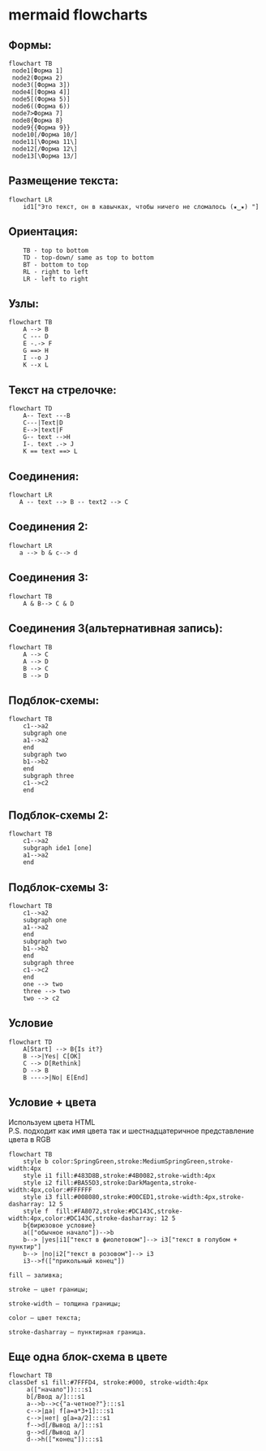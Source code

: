  # mermaid flowcharts 
 ## Формы:
  
 ```mermaid
flowchart TB
  node1[Форма 1]  
  node2(Форма 2)
  node3([Форма 3])
  node4[[Форма 4]]
  node5[(Форма 5)]
  node6((Форма 6))
  node7>Форма 7]
  node8{Форма 8}
  node9{{Форма 9}}
  node10[/Форма 10/]
  node11[\Форма 11\]
  node12[/Форма 12\]
  node13[\Форма 13/]
```
## Размещение текста:  

```mermaid
flowchart LR
    id1["Это текст, он в кавычках, чтобы ничего не сломалось (★‿★) "]  
```
## Ориентация:  
```    
    TB - top to bottom
    TD - top-down/ same as top to bottom
    BT - bottom to top
    RL - right to left
    LR - left to right
```

## Узлы:  

```mermaid
flowchart TB
    А --> B
    C --- D
    E -.-> F
    G ==> H
    I --o J
    K --x L
```
## Текст на стрелочке:  

```mermaid
flowchart TD
    A-- Text ---B
    C---|Text|D 
    E-->|text|F 
    G-- text -->H 
    I-. text .-> J 
    K == text ==> L
```
## Cоединения:  
```mermaid
flowchart LR
   A -- text --> B -- text2 --> C
```
## Cоединения 2:  
```mermaid
flowchart LR
   a --> b & c--> d
```
## Cоединения 3:  
```mermaid
flowchart TB
    A & B--> C & D
```
## Cоединения 3(альтернативная запись):  
```mermaid
flowchart TB
    A --> C
    A --> D
    B --> C
    B --> D
```
## Подблок-схемы:
```mermaid
flowchart TB
    c1-->a2
    subgraph one
    a1-->a2
    end
    subgraph two
    b1-->b2
    end
    subgraph three
    c1-->c2
    end
```
## Подблок-схемы 2:  
```mermaid
flowchart TB
    c1-->a2
    subgraph ide1 [one]
    a1-->a2
    end
```
## Подблок-схемы 3:  
```mermaid
flowchart TB
    c1-->a2
    subgraph one
    a1-->a2
    end
    subgraph two
    b1-->b2
    end
    subgraph three
    c1-->c2
    end
    one --> two
    three --> two
    two --> c2
```
## Условие  
```mermaid  
flowchart TD
    A[Start] --> B{Is it?}
    B -->|Yes| C[OK]
    C --> D[Rethink]
    D --> B
    B ---->|No| E[End]
```
## Условие + цвета   
Используем цвета HTML  
P.S. подходит как имя цвета так и шестнадцатеричное представление цвета в RGB
```mermaid
flowchart TB
    style b color:SpringGreen,stroke:MediumSpringGreen,stroke-width:4px
    style i1 fill:#483D8B,stroke:#4B0082,stroke-width:4px
    style i2 fill:#BA55D3,stroke:DarkMagenta,stroke-width:4px,color:#FFFFFF
    style i3 fill:#008080,stroke:#00CED1,stroke-width:4px,stroke-dasharray: 12 5
    style f  fill:#FA8072,stroke:#DC143C,stroke-width:4px,color:#DC143C,stroke-dasharray: 12 5
    b{бирюзовое условие}
    a(["обычное начало"])-->b
    b--> |yes|i1["текст в фиолетовом"]--> i3["текст в голубом + пунктир"]
    b--> |no|i2["текст в розовом"]--> i3
    i3-->f(["прикольный конец"])
```  
    fill — заливка;

    stroke — цвет границы;

    stroke-width — толщина границы;

    color — цвет текста;

    stroke-dasharray — пунктирная граница.
## Еще одна блок-схема в цвете    
```mermaid
flowchart TB
classDef s1 fill:#7FFFD4, stroke:#000, stroke-width:4px
     a(["начало"]):::s1
     b[/Ввод а/]:::s1
     a-->b-->c{"a-четное?"}:::s1
     c-->|да| f[a=a*3+1]:::s1
     c-->|нет| g[a=a/2]:::s1
     f-->d[/Вывод а/]:::s1
     g-->d[/Вывод а/]
     d-->h(["конец"]):::s1
```










